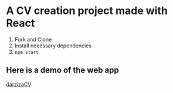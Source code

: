 # A CV creation project made with React

1. Fork and Clone
2. Install necessary dependencies
3. `npm start`

## Here is a demo of the web app
[darzizaCV](https://darzizacv.netlify.app/)
